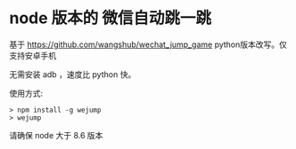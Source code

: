 # node 版本的 微信自动跳一跳

基于 https://github.com/wangshub/wechat_jump_game python版本改写。仅支持安卓手机

无需安装 adb ，速度比 python 快。

使用方式:

```
> npm install -g wejump
> wejump
```

请确保 node 大于 8.6 版本
